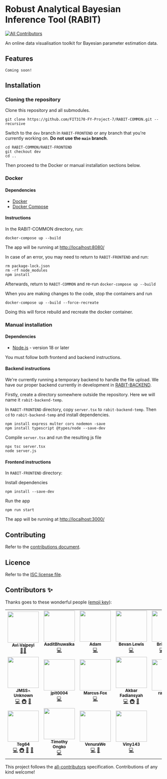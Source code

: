 # Robust Analytical Bayesian Inference Tool (RABIT)
<!-- ALL-CONTRIBUTORS-BADGE:START - Do not remove or modify this section -->
[![All Contributors](https://img.shields.io/badge/all_contributors-18-orange.svg?style=flat-square)](#contributors-)
<!-- ALL-CONTRIBUTORS-BADGE:END -->

An online data visualisation toolkit for Bayesian parameter estimation data.

## Features

`Coming soon!`
<!-- TODO -->

## Installation

### Cloning the repository

Clone this repository and all submodules.

```
git clone https://github.com/FIT3170-FY-Project-7/RABIT-COMMON.git --recursive
```

Switch to the `dev` branch in `RABIT-FRONTEND` or any branch that you're currently working on. **Do not use the `main` branch**.

```
cd RABIT-COMMON/RABIT-FRONTEND
git checkout dev
cd ..
```

Then proceed to the Docker or manual installation sections below.

### Docker

#### Dependencies

- [Docker](https://docs.docker.com/get-docker/)
- [Docker Compose](https://docs.docker.com/compose/install/)

#### Instructions

In the RABIT-COMMON directory, run:

```
docker-compose up --build
```

The app will be running at <http://localhost:8080/>

In case of an error, you may need to return to `RABIT-FRONTEND` and run:

```
rm package-lock.json
rm -rf node_modules
npm install
```

Afterwards, return to `RABIT-COMMON` and re-run `docker-compose up --build`

When you are making changes to the code, stop the containers and run

```
docker-compose up --build --force-recreate
```

Doing this will force rebuild and recreate the docker container.

### Manual installation

#### Dependencies

- [Node.js](https://nodejs.org/en/) - version 18 or later

You must follow both frontend and backend instructions.

#### Backend instructions

We're currently running a temporary backend to handle the file upload. We have our proper backend currently in development in [RABIT-BACKEND](https://github.com/FIT3170-FY-Project-7/RABIT-BACKEND).

Firstly, create a directory somewhere outside the repository. Here we will name it `rabit-backend-temp`.

In `RABIT-FRONTEND` directory, copy `server.tsx` to `rabit-backend-temp`. Then `cd` to `rabit-backend-temp` and install dependencies.

```
npm install express multer cors nodemon -save
npm install typescript @types/node --save-dev
```

Compile `server.tsx` and run the resulting js file

```
npx tsc server.tsx
node server.js
```

#### Frontend instructions

In `RABIT-FRONTEND` directory:

Install dependencies

```
npm install --save-dev
```

Run the app

```
npm run start
```

The app will be running at <http://localhost:3000/>

## Contributing

Refer to the [contributions document](CONTRIBUTING.md).
<!-- TODO: Setup all-contributors if not done already! -->

## Licence

Refer to the [ISC license file](LICENSE.md).

## Contributors ✨

Thanks goes to these wonderful people ([emoji key](https://allcontributors.org/docs/en/emoji-key)):

<!-- ALL-CONTRIBUTORS-LIST:START - Do not remove or modify this section -->
<!-- prettier-ignore-start -->
<!-- markdownlint-disable -->
<table>
  <tr>
    <td align="center"><a href="https://linkedin.com/in/vajpeyi/"><img src="https://avatars.githubusercontent.com/u/15642823?v=4?s=100" width="100px;" alt=""/><br /><sub><b>Avi Vajpeyi</b></sub></a><br /><a href="#mentoring-avivajpeyi" title="Mentoring">🧑‍🏫</a></td>
    <td align="center"><a href="https://github.com/AaditBhuwalka"><img src="https://avatars.githubusercontent.com/u/55835278?v=4?s=100" width="100px;" alt=""/><br /><sub><b>AaditBhuwalka</b></sub></a><br /><a href="https://github.com/FIT3170-FY-Project-7/RABIT-COMMON/commits?author=AaditBhuwalka" title="Code">💻</a></td>
    <td align="center"><a href="https://github.com/adam23232323"><img src="https://avatars.githubusercontent.com/u/55467606?v=4?s=100" width="100px;" alt=""/><br /><sub><b>Adam</b></sub></a><br /><a href="https://github.com/FIT3170-FY-Project-7/RABIT-COMMON/commits?author=adam23232323" title="Code">💻</a></td>
    <td align="center"><a href="https://github.com/bevanlewis"><img src="https://avatars.githubusercontent.com/u/51845347?v=4?s=100" width="100px;" alt=""/><br /><sub><b>Bevan Lewis</b></sub></a><br /><a href="https://github.com/FIT3170-FY-Project-7/RABIT-COMMON/commits?author=bevanlewis" title="Code">💻</a></td>
    <td align="center"><a href="https://github.com/Brittank88"><img src="https://avatars.githubusercontent.com/u/24266948?v=4?s=100" width="100px;" alt=""/><br /><sub><b>Brittank88</b></sub></a><br /><a href="https://github.com/FIT3170-FY-Project-7/RABIT-COMMON/commits?author=Brittank88" title="Code">💻</a> <a href="#infra-Brittank88" title="Infrastructure (Hosting, Build-Tools, etc)">🚇</a> <a href="#design-Brittank88" title="Design">🎨</a></td>
    <td align="center"><a href="https://github.com/Daniel-W-230"><img src="https://avatars.githubusercontent.com/u/101313229?v=4?s=100" width="100px;" alt=""/><br /><sub><b>Daniel-W-230</b></sub></a><br /><a href="https://github.com/FIT3170-FY-Project-7/RABIT-COMMON/commits?author=Daniel-W-230" title="Code">💻</a></td>
    <td align="center"><a href="https://github.com/ddes0015"><img src="https://avatars.githubusercontent.com/u/62590792?v=4?s=100" width="100px;" alt=""/><br /><sub><b>ddes0015</b></sub></a><br /><a href="https://github.com/FIT3170-FY-Project-7/RABIT-COMMON/commits?author=ddes0015" title="Code">💻</a></td>
  </tr>
  <tr>
    <td align="center"><a href="https://github.com/JMSS-Unknown"><img src="https://avatars.githubusercontent.com/u/31131631?v=4?s=100" width="100px;" alt=""/><br /><sub><b>JMSS-Unknown</b></sub></a><br /><a href="https://github.com/FIT3170-FY-Project-7/RABIT-COMMON/commits?author=JMSS-Unknown" title="Code">💻</a> <a href="#infra-JMSS-Unknown" title="Infrastructure (Hosting, Build-Tools, etc)">🚇</a> <a href="https://github.com/FIT3170-FY-Project-7/RABIT-COMMON/pulls?q=is%3Apr+reviewed-by%3AJMSS-Unknown" title="Reviewed Pull Requests">👀</a></td>
    <td align="center"><a href="https://github.com/jpit0004"><img src="https://avatars.githubusercontent.com/u/102277225?v=4?s=100" width="100px;" alt=""/><br /><sub><b>jpit0004</b></sub></a><br /><a href="https://github.com/FIT3170-FY-Project-7/RABIT-COMMON/commits?author=jpit0004" title="Code">💻</a></td>
    <td align="center"><a href="https://github.com/Markichu"><img src="https://avatars.githubusercontent.com/u/31204091?v=4?s=100" width="100px;" alt=""/><br /><sub><b>Marcus Fox</b></sub></a><br /><a href="https://github.com/FIT3170-FY-Project-7/RABIT-COMMON/commits?author=Markichu" title="Code">💻</a></td>
    <td align="center"><a href="https://github.com/megascrapper"><img src="https://avatars.githubusercontent.com/u/34503494?v=4?s=100" width="100px;" alt=""/><br /><sub><b>Akbar Fadiansyah</b></sub></a><br /><a href="https://github.com/FIT3170-FY-Project-7/RABIT-COMMON/commits?author=megascrapper" title="Code">💻</a> <a href="#infra-megascrapper" title="Infrastructure (Hosting, Build-Tools, etc)">🚇</a> <a href="https://github.com/FIT3170-FY-Project-7/RABIT-COMMON/commits?author=megascrapper" title="Documentation">📖</a></td>
    <td align="center"><a href="https://github.com/rale0002"><img src="https://avatars.githubusercontent.com/u/88470745?v=4?s=100" width="100px;" alt=""/><br /><sub><b>rale0002</b></sub></a><br /><a href="https://github.com/FIT3170-FY-Project-7/RABIT-COMMON/commits?author=rale0002" title="Code">💻</a></td>
    <td align="center"><a href="https://github.com/RHackers-00"><img src="https://avatars.githubusercontent.com/u/55224240?v=4?s=100" width="100px;" alt=""/><br /><sub><b>RHackers-00</b></sub></a><br /><a href="https://github.com/FIT3170-FY-Project-7/RABIT-COMMON/commits?author=RHackers-00" title="Code">💻</a> <a href="#projectManagement-RHackers-00" title="Project Management">📆</a></td>
    <td align="center"><a href="https://github.com/RohitRajeshh"><img src="https://avatars.githubusercontent.com/u/62091393?v=4?s=100" width="100px;" alt=""/><br /><sub><b>RohitRajeshh</b></sub></a><br /><a href="https://github.com/FIT3170-FY-Project-7/RABIT-COMMON/commits?author=RohitRajeshh" title="Code">💻</a></td>
  </tr>
  <tr>
    <td align="center"><a href="https://github.com/Teg64"><img src="https://avatars.githubusercontent.com/u/101340211?v=4?s=100" width="100px;" alt=""/><br /><sub><b>Teg64</b></sub></a><br /><a href="https://github.com/FIT3170-FY-Project-7/RABIT-COMMON/commits?author=Teg64" title="Code">💻</a> <a href="#infra-Teg64" title="Infrastructure (Hosting, Build-Tools, etc)">🚇</a> <a href="#projectManagement-Teg64" title="Project Management">📆</a> <a href="https://github.com/FIT3170-FY-Project-7/RABIT-COMMON/pulls?q=is%3Apr+reviewed-by%3ATeg64" title="Reviewed Pull Requests">👀</a></td>
    <td align="center"><a href="https://github.com/TONG0006"><img src="https://avatars.githubusercontent.com/u/55778977?v=4?s=100" width="100px;" alt=""/><br /><sub><b>Timothy Ongko</b></sub></a><br /><a href="https://github.com/FIT3170-FY-Project-7/RABIT-COMMON/commits?author=TONG0006" title="Code">💻</a></td>
    <td align="center"><a href="https://github.com/VenuraWe"><img src="https://avatars.githubusercontent.com/u/69625231?v=4?s=100" width="100px;" alt=""/><br /><sub><b>VenuraWe</b></sub></a><br /><a href="https://github.com/FIT3170-FY-Project-7/RABIT-COMMON/commits?author=VenuraWe" title="Code">💻</a> <a href="#projectManagement-VenuraWe" title="Project Management">📆</a></td>
    <td align="center"><a href="https://github.com/Viny143"><img src="https://avatars.githubusercontent.com/u/53497752?v=4?s=100" width="100px;" alt=""/><br /><sub><b>Viny143</b></sub></a><br /><a href="https://github.com/FIT3170-FY-Project-7/RABIT-COMMON/commits?author=Viny143" title="Code">💻</a></td>
  </tr>
</table>

<!-- markdownlint-restore -->
<!-- prettier-ignore-end -->

<!-- ALL-CONTRIBUTORS-LIST:END -->

This project follows the [all-contributors](https://github.com/all-contributors/all-contributors) specification. Contributions of any kind welcome!
